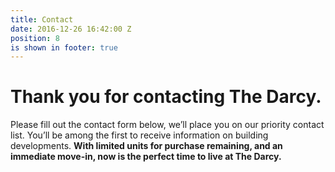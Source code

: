 ```yaml
---
title: Contact
date: 2016-12-26 16:42:00 Z
position: 8
is shown in footer: true
---
```


# Thank you for contacting The Darcy.

Please fill out the contact form below, we’ll place you on our priority contact list. You’ll be among the first to receive information on building developments. **With limited units for purchase remaining, and an immediate move-in, now is the perfect time to live at The Darcy.**